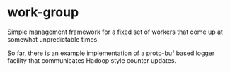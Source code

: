 work-group
==========

Simple management framework for a fixed set of workers that come up at somewhat unpredictable times.

So far, there is an example implementation of a proto-buf based logger facility that communicates Hadoop style counter updates.
